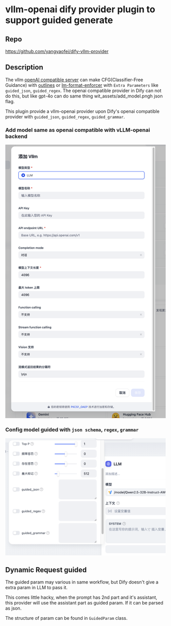 # vllm-openai dify provider plugin to support guided generate

## Repo
https://github.com/yangyaofei/dify-vllm-provider

## Description

The vllm [openAI compatible server](https://docs.vllm.ai/en/latest/serving/openai_compatible_server.html) 
can make CFG(Classifier-Free Guidance) with [outlines](https://github.com/dottxt-ai/outlines) or 
[lm-format-enforcer](https://github.com/noamgat/lm-format-enforcer) with `Extra Parameters` like `guided_json`, `guided_regex`.
The openai compatible provider in Dify can not do this, but like gpt-4o can do same thing wit_assets/add_model.pngh json flag.

This plugin provide a vllm-openai provider upon Dify's openai compatible provider with `guided_json`, `guided_regex`, `guided_grammar`.

### Add model same as openai compatible with vLLM-openai backend

![`add model`](./_assets/add_model.png)

### Config model guided with `json schema`, `regex`, `grammar`

![`use guided`](./_assets/use_guided.png)


## Dynamic Request guided

The guided param may various in same workflow, but Dify doesn't give a extra param in LLM to pass it.

This comes little hacky, when the prompt has 2nd part and it's assistant, this provider will use the assistant part as guided param.
If it can be parsed as json.

The structure of param can be found in `GuidedParam` class.

